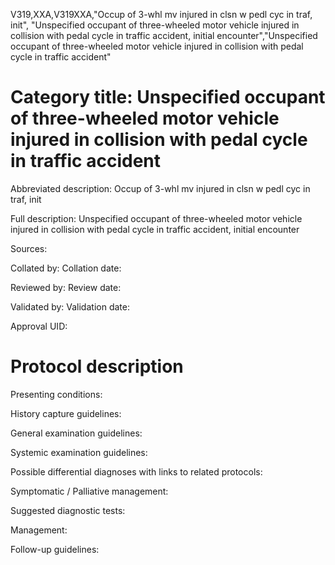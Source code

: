V319,XXA,V319XXA,"Occup of 3-whl mv injured in clsn w pedl cyc in traf, init", "Unspecified occupant of three-wheeled motor vehicle injured in collision with pedal cycle in traffic accident, initial encounter","Unspecified occupant of three-wheeled motor vehicle injured in collision with pedal cycle in traffic accident"
# Category title: Unspecified occupant of three-wheeled motor vehicle injured in collision with pedal cycle in traffic accident

Abbreviated description: Occup of 3-whl mv injured in clsn w pedl cyc in traf, init

Full description: Unspecified occupant of three-wheeled motor vehicle injured in collision with pedal cycle in traffic accident, initial encounter

Sources:

Collated by:
Collation date:

Reviewed by:
Review date:

Validated by:
Validation date:

Approval UID:

# Protocol description

Presenting conditions:

History capture guidelines:

General examination guidelines:

Systemic examination guidelines:

Possible differential diagnoses with links to related protocols:

Symptomatic / Palliative management:

Suggested diagnostic tests:

Management:

Follow-up guidelines:
